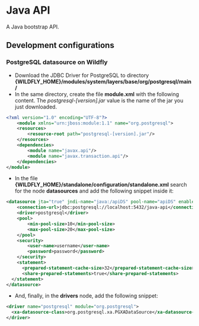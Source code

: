 # Java API

A Java bootstrap API.

## Development configurations

### PostgreSQL datasource on Wildfly

- Download the JDBC Driver for PostgreSQL to directory __{WILDFLY_HOME}/modules/system/layers/base/org/postgresql/main/__
- In the same directory, create the file __module.xml__ with the following content. The _postgresql-[version].jar_  value is the name of the jar you just downloaded.

```xml
<?xml version="1.0" encoding="UTF-8"?>
	<module xmlns="urn:jboss:module:1.1" name="org.postgresql">
	<resources>
		<resource-root path="postgresql-[version].jar"/>
	</resources>
	<dependencies>
		<module name="javax.api"/>
		<module name="javax.transaction.api"/>
	</dependencies>
</module>
```

- In the file __{WILDFLY_HOME}/standalone/configuration/standalone.xml__ search for the node __datasources__ and add the following snippet inside it:

```xml
<datasource jta="true" jndi-name="java:/apiDS" pool-name="apiDS" enabled="true" use-ccm="true">
    <connection-url>jdbc:postgresql://localhost:5432/java-api</connection-url>
    <driver>postgresql</driver>
    <pool>
        <min-pool-size>10</min-pool-size>
        <max-pool-size>20</max-pool-size>
    </pool>
    <security>
        <user-name>username</user-name>
        <password>password</password>
    </security>
    <statement>
      <prepared-statement-cache-size>32</prepared-statement-cache-size>
      <share-prepared-statements>true</share-prepared-statements>
  </statement>
</datasource>
```
- And, finally, in the __drivers__ node, add the following snippet:

```xml
<driver name="postgresql" module="org.postgresql">
  <xa-datasource-class>org.postgresql.xa.PGXADataSource</xa-datasource-class>
</driver>
```
